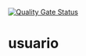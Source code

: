 [![Quality Gate Status](https://sonarcloud.io/api/project_badges/measure?project=Projeto-ECOmposteira_usuario&metric=alert_status)](https://sonarcloud.io/dashboard?id=Projeto-ECOmposteira_usuario)

# usuario
